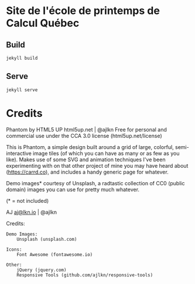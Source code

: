 # Site de l'école de printemps de Calcul Québec

## Build
```bash
jekyll build
```

## Serve
```bash
jekyll serve
```

# Credits
Phantom by HTML5 UP
html5up.net | @ajlkn
Free for personal and commercial use under the CCA 3.0 license (html5up.net/license)


This is Phantom, a simple design built around a grid of large, colorful, semi-interactive
image tiles (of which you can have as many or as few as you like). Makes use of some
SVG and animation techniques I've been experimenting with on that other project of mine
you may have heard about (https://carrd.co), and includes a handy generic page for whatever.

Demo images* courtesy of Unsplash, a radtastic collection of CC0 (public domain) images
you can use for pretty much whatever.

(* = not included)

AJ
aj@lkn.io | @ajlkn


Credits:

    Demo Images:
        Unsplash (unsplash.com)

    Icons:
        Font Awesome (fontawesome.io)

    Other:
        jQuery (jquery.com)
        Responsive Tools (github.com/ajlkn/responsive-tools)
